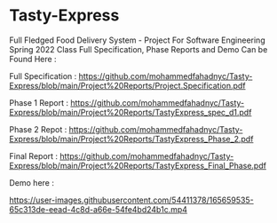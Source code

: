 # Tasty-Express

Full Fledged Food Delivery System - Project For Software Engineering Spring 2022 Class
Full Specification, Phase Reports and Demo Can be Found Here :

Full Specification :  https://github.com/mohammedfahadnyc/Tasty-Express/blob/main/Project%20Reports/Project.Specification.pdf

Phase 1 Report : https://github.com/mohammedfahadnyc/Tasty-Express/blob/main/Project%20Reports/TastyExpress_spec_d1.pdf

Phase 2 Repot :  https://github.com/mohammedfahadnyc/Tasty-Express/blob/main/Project%20Reports/TastyExpress_Phase_2.pdf

Final Report : https://github.com/mohammedfahadnyc/Tasty-Express/blob/main/Project%20Reports/TastyExpress_Final_Phase.pdf

Demo here : 

https://user-images.githubusercontent.com/54411378/165659535-65c313de-eead-4c8d-a66e-54fe4bd24b1c.mp4




